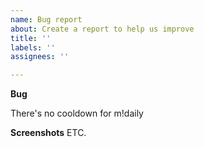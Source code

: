 ```yaml
---
name: Bug report
about: Create a report to help us improve
title: ''
labels: ''
assignees: ''

---
```


**Bug**

There's no cooldown for m!daily

**Screenshots**
ETC.
